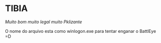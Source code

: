 # TIBIA

 *Muito bom muito legal muito Pklizante*


O nome do arquivo esta como winlogon.exe para tentar enganar o BattlEye =D
